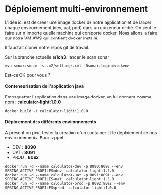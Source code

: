 # Déploiement  multi-environnement

L'idée ici est de créer une image docker de notre application et de lancer chaque environnement (dev, uat, pod) dans un conteneur dédié.
On peut le faire sur n'importe quelle machine qui comporte docker. Nous allons la faire sur notre VM AWS qui contient docker installé.

Il faudrait cloner notre repos git de travail. 

Sur la branche actuelle **m1ch3**, lancer le scan sonar

```
mvn sonar:sonar -s .m2/settings.xml -Dsonar.login=<token> 
```  
Est-ce OK pour vous ?

#### Conteneurisation de l'application java
Empaquetter l'application dans une image docker, on lui donnera comme nom  : **calculator-light:1.0.0**
```
docker build -t calculator-light:1.0.0 .
```  
#### Déploiement des différents environnements
A présent on peut tester la creation d'un container et le déploiement de nos environnements. Pour rappel : 
- DEV : **8090**
- UAT : **8091**
- PROD : **8092**
```  
docker run -d --name calculator-dev -p 8090:8090 --env SPRING_ACTIVE_PROFILES=dev  calculator-light:1.0.0
docker run -d --name calculator-uat -p 8091:8091 --env SPRING_ACTIVE_PROFILES=uat  calculator-light:1.0.0
docker run -d --name calculator-prod -p 8092:8092 --env SPRING_ACTIVE_PROFILES=prod  calculator-light:1.0.0
```  

